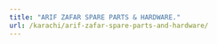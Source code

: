 ```yaml
---
title: "ARIF ZAFAR SPARE PARTS & HARDWARE."
url: /karachi/arif-zafar-spare-parts-and-hardware/
---
```

